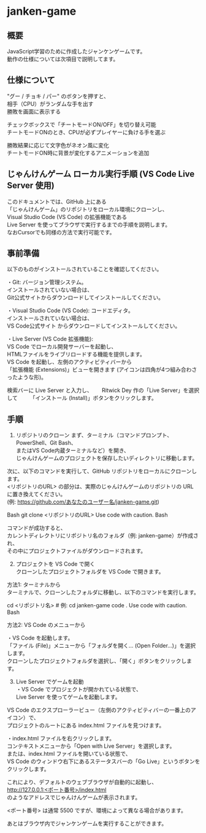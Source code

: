 # janken-game

## 概要
JavaScript学習のために作成したジャンケンゲームです。  
動作の仕様については次項目で説明してます。


## 仕様について

"グー / チョキ / パー" のボタンを押すと、  
相手（CPU）がランダムな手を出す  
勝敗を画面に表示する

チェックボックスで「チートモードON/OFF」を切り替え可能  
チートモードONのとき、CPUが必ずプレイヤーに負ける手を選ぶ

勝敗結果に応じて文字色がネオン風に変化  
チートモードON時に背景が変化するアニメーションを追加


## じゃんけんゲーム ローカル実行手順 (VS Code Live Server 使用)
このドキュメントでは、GitHub 上にある  
「じゃんけんゲーム」のリポジトリをローカル環境にクローンし、  
Visual Studio Code (VS Code) の拡張機能である   
Live Server を使ってブラウザで実行するまでの手順を説明します。  
なおCursorでも同様の方法で実行可能です。


## 事前準備
以下のものがインストールされていることを確認してください。　　

・Git: バージョン管理システム。  
インストールされていない場合は、  
Git公式サイトからダウンロードしてインストールしてください。  

・Visual Studio Code (VS Code): コードエディタ。  
インストールされていない場合は、  
VS Code公式サイト からダウンロードしてインストールしてください。  

・Live Server (VS Code 拡張機能):   
VS Code でローカル開発サーバーを起動し、  
HTMLファイルをライブリロードする機能を提供します。  
VS Code を起動し、左側のアクティビティバーから  
「拡張機能 (Extensions)」ビューを開きます (アイコンは四角が4つ組み合わさったような形)。  

検索バーに Live Server と入力し、　　
Ritwick Dey 作の「Live Server」を選択して　　
「インストール (Install)」ボタンをクリックします。


## 手順
1. リポジトリのクローン
まず、ターミナル（コマンドプロンプト、PowerShell、Git Bash、  
またはVS Code内蔵ターミナルなど）を開き、  
じゃんけんゲームのプロジェクトを保存したいディレクトリに移動します。

次に、以下のコマンドを実行して、GitHub リポジトリをローカルにクローンします。  
<リポジトリのURL> の部分は、実際のじゃんけんゲームのリポジトリの URL に置き換えてください。  
(例: https://github.com/あなたのユーザー名/janken-game.git)

Bash
git clone <リポジトリのURL>
Use code with caution.
Bash

コマンドが成功すると、  
カレントディレクトリにリポジトリ名のフォルダ（例: janken-game）が作成され、  
その中にプロジェクトファイルがダウンロードされます。

2. プロジェクトを VS Code で開く  
クローンしたプロジェクトフォルダを VS Code で開きます。  

方法1: ターミナルから  
ターミナルで、クローンしたフォルダに移動し、以下のコマンドを実行します。  

cd <リポジトリ名>  # 例: cd janken-game
code .
Use code with caution.
Bash

方法2: VS Code のメニューから  

・VS Code を起動します。  
「ファイル (File)」メニューから「フォルダを開く... (Open Folder...)」を選択します。  
クローンしたプロジェクトフォルダを選択し、「開く」ボタンをクリックします。  

3. Live Server でゲームを起動  
・VS Code でプロジェクトが開かれている状態で、  
Live Server を使ってゲームを起動します。  

VS Code のエクスプローラービュー（左側のアクティビティバーの一番上のアイコン）で、  
プロジェクトのルートにある index.html ファイルを見つけます。  

・index.html ファイルを右クリックします。  
コンテキストメニューから「Open with Live Server」を選択します。  
または、index.html ファイルを開いている状態で、  
VS Code のウィンドウ右下にあるステータスバーの「Go Live」というボタンをクリックします。  

これにより、デフォルトのウェブブラウザが自動的に起動し、  
http://127.0.0.1:<ポート番号>/index.html   
のようなアドレスでじゃんけんゲームが表示されます。  

<ポート番号> は通常 5500 ですが、環境によって異なる場合があります。  

あとはブラウザ内でジャンケンゲームを実行することができます。
